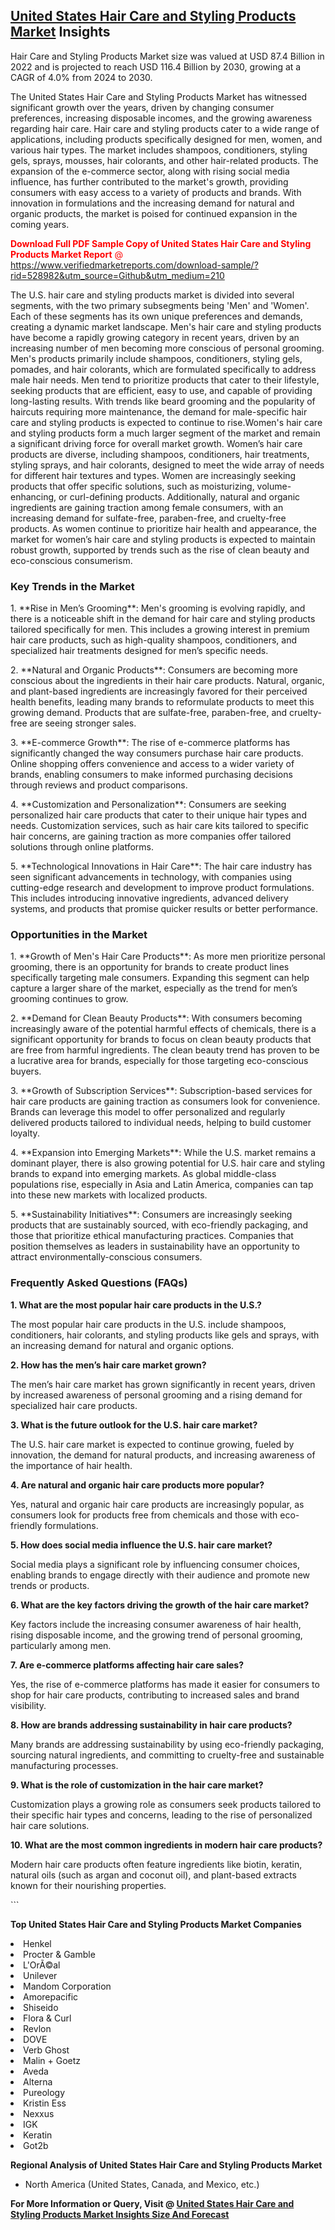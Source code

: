 <h2><a href="https://www.verifiedmarketreports.com/download-sample/?rid=528982&amp;utm_source=Github&amp;utm_medium=210" target="_blank">United States Hair Care and Styling Products Market</a> Insights</h2><p>Hair Care and Styling Products Market size was valued at USD 87.4 Billion in 2022 and is projected to reach USD 116.4 Billion by 2030, growing at a CAGR of 4.0% from 2024 to 2030.</p><p><p>The United States Hair Care and Styling Products Market has witnessed significant growth over the years, driven by changing consumer preferences, increasing disposable incomes, and the growing awareness regarding hair care. Hair care and styling products cater to a wide range of applications, including products specifically designed for men, women, and various hair types. The market includes shampoos, conditioners, styling gels, sprays, mousses, hair colorants, and other hair-related products. The expansion of the e-commerce sector, along with rising social media influence, has further contributed to the market's growth, providing consumers with easy access to a variety of products and brands. With innovation in formulations and the increasing demand for natural and organic products, the market is poised for continued expansion in the coming years. <p><span class=""><span style="color: #ff0000;"><strong>Download Full PDF Sample Copy of United States Hair Care and Styling Products Market Report</strong> @ </span><a href="https://www.verifiedmarketreports.com/download-sample/?rid=528982&amp;utm_source=Github&amp;utm_medium=210" target="_blank">https://www.verifiedmarketreports.com/download-sample/?rid=528982&amp;utm_source=Github&amp;utm_medium=210</a></span></p></p><p>The U.S. hair care and styling products market is divided into several segments, with the two primary subsegments being 'Men' and 'Women'. Each of these segments has its own unique preferences and demands, creating a dynamic market landscape. Men's hair care and styling products have become a rapidly growing category in recent years, driven by an increasing number of men becoming more conscious of personal grooming. Men's products primarily include shampoos, conditioners, styling gels, pomades, and hair colorants, which are formulated specifically to address male hair needs. Men tend to prioritize products that cater to their lifestyle, seeking products that are efficient, easy to use, and capable of providing long-lasting results. With trends like beard grooming and the popularity of haircuts requiring more maintenance, the demand for male-specific hair care and styling products is expected to continue to rise.Women's hair care and styling products form a much larger segment of the market and remain a significant driving force for overall market growth. Women’s hair care products are diverse, including shampoos, conditioners, hair treatments, styling sprays, and hair colorants, designed to meet the wide array of needs for different hair textures and types. Women are increasingly seeking products that offer specific solutions, such as moisturizing, volume-enhancing, or curl-defining products. Additionally, natural and organic ingredients are gaining traction among female consumers, with an increasing demand for sulfate-free, paraben-free, and cruelty-free products. As women continue to prioritize hair health and appearance, the market for women’s hair care and styling products is expected to maintain robust growth, supported by trends such as the rise of clean beauty and eco-conscious consumerism.</p><h3>Key Trends in the Market</h3><p>1. **Rise in Men’s Grooming**: Men's grooming is evolving rapidly, and there is a noticeable shift in the demand for hair care and styling products tailored specifically for men. This includes a growing interest in premium hair care products, such as high-quality shampoos, conditioners, and specialized hair treatments designed for men’s specific needs.</p><p>2. **Natural and Organic Products**: Consumers are becoming more conscious about the ingredients in their hair care products. Natural, organic, and plant-based ingredients are increasingly favored for their perceived health benefits, leading many brands to reformulate products to meet this growing demand. Products that are sulfate-free, paraben-free, and cruelty-free are seeing stronger sales.</p><p>3. **E-commerce Growth**: The rise of e-commerce platforms has significantly changed the way consumers purchase hair care products. Online shopping offers convenience and access to a wider variety of brands, enabling consumers to make informed purchasing decisions through reviews and product comparisons.</p><p>4. **Customization and Personalization**: Consumers are seeking personalized hair care products that cater to their unique hair types and needs. Customization services, such as hair care kits tailored to specific hair concerns, are gaining traction as more companies offer tailored solutions through online platforms.</p><p>5. **Technological Innovations in Hair Care**: The hair care industry has seen significant advancements in technology, with companies using cutting-edge research and development to improve product formulations. This includes introducing innovative ingredients, advanced delivery systems, and products that promise quicker results or better performance.</p><h3>Opportunities in the Market</h3><p>1. **Growth of Men's Hair Care Products**: As more men prioritize personal grooming, there is an opportunity for brands to create product lines specifically targeting male consumers. Expanding this segment can help capture a larger share of the market, especially as the trend for men’s grooming continues to grow.</p><p>2. **Demand for Clean Beauty Products**: With consumers becoming increasingly aware of the potential harmful effects of chemicals, there is a significant opportunity for brands to focus on clean beauty products that are free from harmful ingredients. The clean beauty trend has proven to be a lucrative area for brands, especially for those targeting eco-conscious buyers.</p><p>3. **Growth of Subscription Services**: Subscription-based services for hair care products are gaining traction as consumers look for convenience. Brands can leverage this model to offer personalized and regularly delivered products tailored to individual needs, helping to build customer loyalty.</p><p>4. **Expansion into Emerging Markets**: While the U.S. market remains a dominant player, there is also growing potential for U.S. hair care and styling brands to expand into emerging markets. As global middle-class populations rise, especially in Asia and Latin America, companies can tap into these new markets with localized products.</p><p>5. **Sustainability Initiatives**: Consumers are increasingly seeking products that are sustainably sourced, with eco-friendly packaging, and those that prioritize ethical manufacturing practices. Companies that position themselves as leaders in sustainability have an opportunity to attract environmentally-conscious consumers.</p><h3>Frequently Asked Questions (FAQs)</h3><p><strong>1. What are the most popular hair care products in the U.S.?</strong></p><p>The most popular hair care products in the U.S. include shampoos, conditioners, hair colorants, and styling products like gels and sprays, with an increasing demand for natural and organic options.</p><p><strong>2. How has the men’s hair care market grown?</strong></p><p>The men’s hair care market has grown significantly in recent years, driven by increased awareness of personal grooming and a rising demand for specialized hair care products.</p><p><strong>3. What is the future outlook for the U.S. hair care market?</strong></p><p>The U.S. hair care market is expected to continue growing, fueled by innovation, the demand for natural products, and increasing awareness of the importance of hair health.</p><p><strong>4. Are natural and organic hair care products more popular?</strong></p><p>Yes, natural and organic hair care products are increasingly popular, as consumers look for products free from chemicals and those with eco-friendly formulations.</p><p><strong>5. How does social media influence the U.S. hair care market?</strong></p><p>Social media plays a significant role by influencing consumer choices, enabling brands to engage directly with their audience and promote new trends or products.</p><p><strong>6. What are the key factors driving the growth of the hair care market?</strong></p><p>Key factors include the increasing consumer awareness of hair health, rising disposable income, and the growing trend of personal grooming, particularly among men.</p><p><strong>7. Are e-commerce platforms affecting hair care sales?</strong></p><p>Yes, the rise of e-commerce platforms has made it easier for consumers to shop for hair care products, contributing to increased sales and brand visibility.</p><p><strong>8. How are brands addressing sustainability in hair care products?</strong></p><p>Many brands are addressing sustainability by using eco-friendly packaging, sourcing natural ingredients, and committing to cruelty-free and sustainable manufacturing processes.</p><p><strong>9. What is the role of customization in the hair care market?</strong></p><p>Customization plays a growing role as consumers seek products tailored to their specific hair types and concerns, leading to the rise of personalized hair care solutions.</p><p><strong>10. What are the most common ingredients in modern hair care products?</strong></p><p>Modern hair care products often feature ingredients like biotin, keratin, natural oils (such as argan and coconut oil), and plant-based extracts known for their nourishing properties.</p>```</p><p><strong>Top United States Hair Care and Styling Products Market Companies</strong></p><div data-test-id=""><p><li>Henkel</li><li> Procter & Gamble</li><li> L'OrÃ©al</li><li> Unilever</li><li> Mandom Corporation</li><li> Amorepacific</li><li> Shiseido</li><li> Flora & Curl</li><li> Revlon</li><li> DOVE</li><li> Verb Ghost</li><li> Malin + Goetz</li><li> Aveda</li><li> Alterna</li><li> Pureology</li><li> Kristin Ess</li><li> Nexxus</li><li> IGK</li><li> Keratin</li><li> Got2b</li></p><div><strong>Regional Analysis of&nbsp;United States Hair Care and Styling Products Market</strong></div><ul><li dir="ltr"><p dir="ltr">North America&nbsp;(United States, Canada, and Mexico, etc.)</p></li></ul><p><strong>For More Information or Query, Visit @&nbsp;</strong><strong><a href="https://www.verifiedmarketreports.com/product/hair-care-and-styling-products-market/?utm_source=Github&amp;utm_medium=210" target="_blank">United States Hair Care and Styling Products Market Insights Size And Forecast</a></strong></p></div>
